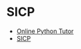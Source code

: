 # SICP
- [Online Python Tutor](https://pythontutor.com/cp/composingprograms.html#mode=edit)
- [SICP](https://www.bilibili.com/video/BV1ML4y1P7KN/?spm_id_from=333.788&vd_source=ae16ff6478eb15c1b87880540263910b)

